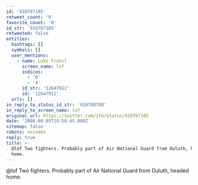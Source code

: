 ```yaml
---
id: '910787105'
retweet_count: '0'
favorite_count: '0'
id_str: '910787105'
retweeted: false
entities:
  hashtags: []
  symbols: []
  user_mentions:
    - name: Luke Francl
      screen_name: lof
      indices:
        - '0'
        - '4'
      id_str: '12647912'
      id: '12647912'
  urls: []
in_reply_to_status_id_str: '910780788'
in_reply_to_screen_name: lof
original_url: https://twitter.com/jth/status/910787105
date: '2008-09-05T14:58:45.000Z'
sitemap: false
robots: noindex
reply: true
title: >-
  @lof Two fighters. Probably part of Air National Guard from Duluth, headed
  home.
---
```


@lof Two fighters. Probably part of Air National Guard from Duluth, headed home.
